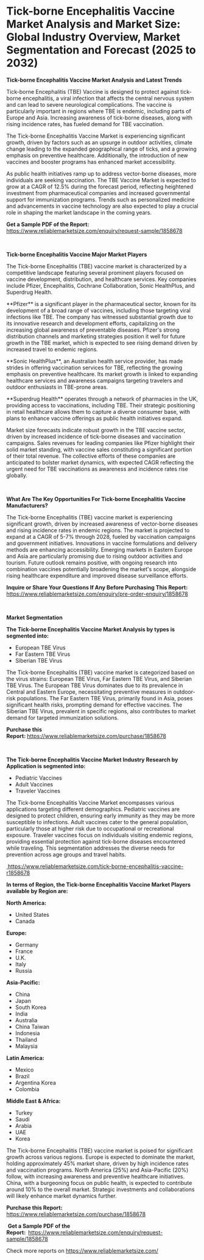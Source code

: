 <p><h1>Tick-borne Encephalitis Vaccine Market Analysis and Market Size: Global Industry Overview, Market Segmentation and Forecast (2025 to 2032)</h1></p><p><strong>Tick-borne Encephalitis Vaccine Market Analysis and Latest Trends</strong></p>
<p><p>Tick-borne Encephalitis (TBE) Vaccine is designed to protect against tick-borne encephalitis, a viral infection that affects the central nervous system and can lead to severe neurological complications. The vaccine is particularly important in regions where TBE is endemic, including parts of Europe and Asia. Increasing awareness of tick-borne diseases, along with rising incidence rates, has fueled demand for TBE vaccination.</p><p>The Tick-borne Encephalitis Vaccine Market is experiencing significant growth, driven by factors such as an upsurge in outdoor activities, climate change leading to the expanded geographical range of ticks, and a growing emphasis on preventive healthcare. Additionally, the introduction of new vaccines and booster programs has enhanced market accessibility.</p><p>As public health initiatives ramp up to address vector-borne diseases, more individuals are seeking vaccination. The TBE Vaccine Market is expected to grow at a CAGR of 12.5% during the forecast period, reflecting heightened investment from pharmaceutical companies and increased governmental support for immunization programs. Trends such as personalized medicine and advancements in vaccine technology are also expected to play a crucial role in shaping the market landscape in the coming years.</p></p>
<p><strong>Get a Sample PDF of the Report:&nbsp;</strong> <a href="https://www.reliablemarketsize.com/enquiry/request-sample/1858678?utm_campaign=2925&utm_medium=2&utm_source=Github&utm_content=ia&utm_term=09032025&utm_id=tick-borne-encephalitis-vaccine">https://www.reliablemarketsize.com/enquiry/request-sample/1858678</a></p>
<p>&nbsp;</p>
<p><strong>Tick-borne Encephalitis Vaccine Major Market Players</strong></p>
<p><p>The Tick-borne Encephalitis (TBE) vaccine market is characterized by a competitive landscape featuring several prominent players focused on vaccine development, distribution, and healthcare services. Key companies include Pfizer, Encephalitis, Cochrane Collaboration, Sonic HealthPlus, and Superdrug Health.</p><p>**Pfizer** is a significant player in the pharmaceutical sector, known for its development of a broad range of vaccines, including those targeting viral infections like TBE. The company has witnessed substantial growth due to its innovative research and development efforts, capitalizing on the increasing global awareness of preventable diseases. Pfizer's strong distribution channels and marketing strategies position it well for future growth in the TBE market, which is expected to see rising demand driven by increased travel to endemic regions.</p><p>**Sonic HealthPlus**, an Australian health service provider, has made strides in offering vaccination services for TBE, reflecting the growing emphasis on preventive healthcare. Its market growth is linked to expanding healthcare services and awareness campaigns targeting travelers and outdoor enthusiasts in TBE-prone areas.</p><p>**Superdrug Health** operates through a network of pharmacies in the UK, providing access to vaccinations, including TBE. Their strategic positioning in retail healthcare allows them to capture a diverse consumer base, with plans to enhance vaccine offerings as public health initiatives expand.</p><p>Market size forecasts indicate robust growth in the TBE vaccine sector, driven by increased incidence of tick-borne diseases and vaccination campaigns. Sales revenues for leading companies like Pfizer highlight their solid market standing, with vaccine sales constituting a significant portion of their total revenue. The collective efforts of these companies are anticipated to bolster market dynamics, with expected CAGR reflecting the urgent need for TBE vaccinations as awareness and incidence rates rise globally.</p></p>
<p>&nbsp;</p>
<p><strong>What Are The Key Opportunities For Tick-borne Encephalitis Vaccine Manufacturers?</strong></p>
<p><p>The Tick-borne Encephalitis (TBE) vaccine market is experiencing significant growth, driven by increased awareness of vector-borne diseases and rising incidence rates in endemic regions. The market is projected to expand at a CAGR of 5-7% through 2028, fueled by vaccination campaigns and government initiatives. Innovations in vaccine formulations and delivery methods are enhancing accessibility. Emerging markets in Eastern Europe and Asia are particularly promising due to rising outdoor activities and tourism. Future outlook remains positive, with ongoing research into combination vaccines potentially broadening the market's scope, alongside rising healthcare expenditure and improved disease surveillance efforts.</p></p>
<p><strong>Inquire or Share Your Questions If Any Before Purchasing This Report:</strong> <a href="https://www.reliablemarketsize.com/enquiry/pre-order-enquiry/1858678?utm_campaign=2925&utm_medium=2&utm_source=Github&utm_content=ia&utm_term=09032025&utm_id=tick-borne-encephalitis-vaccine">https://www.reliablemarketsize.com/enquiry/pre-order-enquiry/1858678</a></p>
<p>&nbsp;</p>
<p><strong>Market Segmentation</strong></p>
<p><strong>The Tick-borne Encephalitis Vaccine Market Analysis by types is segmented into:</strong></p>
<p><ul><li>European TBE Virus</li><li>Far Eastern TBE Virus</li><li>Siberian TBE Virus</li></ul></p>
<p><p>The Tick-borne Encephalitis (TBE) vaccine market is categorized based on the virus strains: European TBE Virus, Far Eastern TBE Virus, and Siberian TBE Virus. The European TBE Virus dominates due to its prevalence in Central and Eastern Europe, necessitating preventive measures in outdoor-risk populations. The Far Eastern TBE Virus, primarily found in Asia, poses significant health risks, prompting demand for effective vaccines. The Siberian TBE Virus, prevalent in specific regions, also contributes to market demand for targeted immunization solutions.</p></p>
<p><strong>Purchase this Report:&nbsp;</strong><a href="https://www.reliablemarketsize.com/purchase/1858678?utm_campaign=2925&utm_medium=2&utm_source=Github&utm_content=ia&utm_term=09032025&utm_id=tick-borne-encephalitis-vaccine">https://www.reliablemarketsize.com/purchase/1858678</a></p>
<p>&nbsp;</p>
<p><strong>The Tick-borne Encephalitis Vaccine Market Industry Research by Application is segmented into:</strong></p>
<p><ul><li>Pediatric Vaccines</li><li>Adult Vaccines</li><li>Traveler Vaccines</li></ul></p>
<p><p>The Tick-borne Encephalitis Vaccine Market encompasses various applications targeting different demographics. Pediatric vaccines are designed to protect children, ensuring early immunity as they may be more susceptible to infections. Adult vaccines cater to the general population, particularly those at higher risk due to occupational or recreational exposure. Traveler vaccines focus on individuals visiting endemic regions, providing essential protection against tick-borne diseases encountered while traveling. This segmentation addresses the diverse needs for prevention across age groups and travel habits.</p></p>
<p><a href="https://www.reliablemarketsize.com/tick-borne-encephalitis-vaccine-r1858678?utm_campaign=2925&utm_medium=2&utm_source=Github&utm_content=ia&utm_term=09032025&utm_id=tick-borne-encephalitis-vaccine">&nbsp;https://www.reliablemarketsize.com/tick-borne-encephalitis-vaccine-r1858678</a></p>
<p><strong>In terms of Region, the Tick-borne Encephalitis Vaccine Market Players available by Region are:</strong></p>
<p>
    <p> <strong> North America: </strong>
        <ul>
            <li>United States</li>
            <li>Canada</li>
        </ul>
        </p> 
    <p> <strong> Europe: </strong>
        <ul>
            <li>Germany</li>
            <li>France</li>
            <li>U.K.</li>
            <li>Italy</li>
            <li>Russia</li>
        </ul>
        </p> 
    <p> <strong> Asia-Pacific: </strong>
        <ul>
            <li>China</li>
            <li>Japan</li>
            <li>South Korea</li>
            <li>India</li>
            <li>Australia</li>
            <li>China Taiwan</li>
            <li>Indonesia</li>
            <li>Thailand</li>
            <li>Malaysia</li>
        </ul>
        </p> 
    <p> <strong> Latin America: </strong>
        <ul>
            <li>Mexico</li>
            <li>Brazil</li>
            <li>Argentina Korea</li>
            <li>Colombia</li>
        </ul>
        </p> 
    <p> <strong> Middle East & Africa: </strong>
        <ul>
            <li>Turkey</li>
            <li>Saudi</li>
            <li>Arabia</li>
            <li>UAE</li>
            <li>Korea</li>
        </ul>
    </p>
    </p>
<p><p>The Tick-borne Encephalitis (TBE) vaccine market is poised for significant growth across various regions. Europe is expected to dominate the market, holding approximately 45% market share, driven by high incidence rates and vaccination programs. North America (25%) and Asia-Pacific (20%) follow, with increasing awareness and preventive healthcare initiatives. China, with a burgeoning focus on public health, is expected to contribute around 10% to the overall market. Strategic investments and collaborations will likely enhance market dynamics further.</p></p>
<p><strong>Purchase this Report: </strong><a href="https://www.reliablemarketsize.com/purchase/1858678?utm_campaign=2925&utm_medium=2&utm_source=Github&utm_content=ia&utm_term=09032025&utm_id=tick-borne-encephalitis-vaccine">https://www.reliablemarketsize.com/purchase/1858678</a></p>
<p>&nbsp;<strong>Get a Sample PDF of the Report:&nbsp;&nbsp;</strong><a href="https://www.reliablemarketsize.com/enquiry/request-sample/1858678?utm_campaign=2925&utm_medium=2&utm_source=Github&utm_content=ia&utm_term=09032025&utm_id=tick-borne-encephalitis-vaccine">https://www.reliablemarketsize.com/enquiry/request-sample/1858678</a></p>
<p><strong></strong></p>
<p>Check more reports on <a href="https://www.reliablemarketsize.com/?utm_campaign=2925&utm_medium=2&utm_source=Github&utm_content=ia&utm_term=09032025&utm_id=tick-borne-encephalitis-vaccine">https://www.reliablemarketsize.com/</a></p>